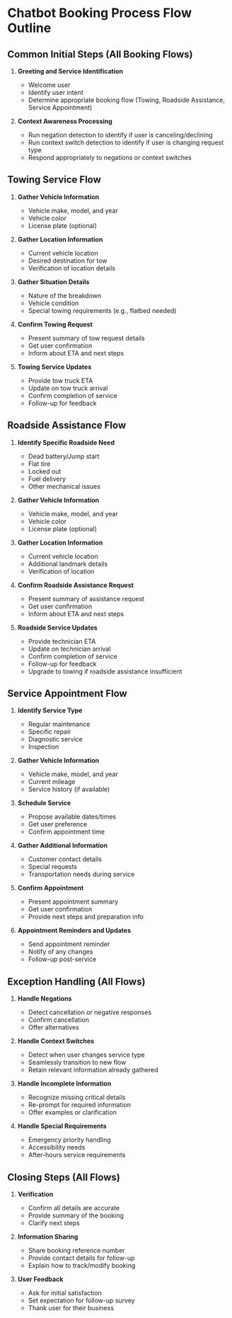 # Chatbot Booking Process Flow Outline

## Common Initial Steps (All Booking Flows)

1. **Greeting and Service Identification**
   - Welcome user
   - Identify user intent
   - Determine appropriate booking flow (Towing, Roadside Assistance, Service Appointment)

2. **Context Awareness Processing**
   - Run negation detection to identify if user is canceling/declining
   - Run context switch detection to identify if user is changing request type
   - Respond appropriately to negations or context switches

## Towing Service Flow

1. **Gather Vehicle Information**
   - Vehicle make, model, and year
   - Vehicle color
   - License plate (optional)

2. **Gather Location Information**
   - Current vehicle location
   - Desired destination for tow
   - Verification of location details

3. **Gather Situation Details**
   - Nature of the breakdown
   - Vehicle condition
   - Special towing requirements (e.g., flatbed needed)

4. **Confirm Towing Request**
   - Present summary of tow request details
   - Get user confirmation
   - Inform about ETA and next steps

5. **Towing Service Updates**
   - Provide tow truck ETA
   - Update on tow truck arrival
   - Confirm completion of service
   - Follow-up for feedback

## Roadside Assistance Flow

1. **Identify Specific Roadside Need**
   - Dead battery/Jump start
   - Flat tire
   - Locked out
   - Fuel delivery
   - Other mechanical issues

2. **Gather Vehicle Information**
   - Vehicle make, model, and year
   - Vehicle color
   - License plate (optional)

3. **Gather Location Information**
   - Current vehicle location
   - Additional landmark details
   - Verification of location

4. **Confirm Roadside Assistance Request**
   - Present summary of assistance request
   - Get user confirmation
   - Inform about ETA and next steps

5. **Roadside Service Updates**
   - Provide technician ETA
   - Update on technician arrival
   - Confirm completion of service
   - Follow-up for feedback
   - Upgrade to towing if roadside assistance insufficient

## Service Appointment Flow

1. **Identify Service Type**
   - Regular maintenance
   - Specific repair
   - Diagnostic service
   - Inspection

2. **Gather Vehicle Information**
   - Vehicle make, model, and year
   - Current mileage
   - Service history (if available)

3. **Schedule Service**
   - Propose available dates/times
   - Get user preference
   - Confirm appointment time

4. **Gather Additional Information**
   - Customer contact details
   - Special requests
   - Transportation needs during service

5. **Confirm Appointment**
   - Present appointment summary
   - Get user confirmation
   - Provide next steps and preparation info

6. **Appointment Reminders and Updates**
   - Send appointment reminder
   - Notify of any changes
   - Follow-up post-service

## Exception Handling (All Flows)

1. **Handle Negations**
   - Detect cancellation or negative responses
   - Confirm cancellation
   - Offer alternatives

2. **Handle Context Switches**
   - Detect when user changes service type
   - Seamlessly transition to new flow
   - Retain relevant information already gathered

3. **Handle Incomplete Information**
   - Recognize missing critical details
   - Re-prompt for required information
   - Offer examples or clarification

4. **Handle Special Requirements**
   - Emergency priority handling
   - Accessibility needs
   - After-hours service requirements

## Closing Steps (All Flows)

1. **Verification**
   - Confirm all details are accurate
   - Provide summary of the booking
   - Clarify next steps

2. **Information Sharing**
   - Share booking reference number
   - Provide contact details for follow-up
   - Explain how to track/modify booking

3. **User Feedback**
   - Ask for initial satisfaction
   - Set expectation for follow-up survey
   - Thank user for their business
